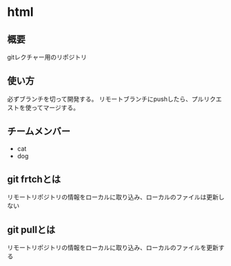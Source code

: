 # html
## 概要
gitレクチャー用のリポジトリ

## 使い方
必ずブランチを切って開発する。
リモートブランチにpushしたら、プルリクエストを使ってマージする。

## チームメンバー
* cat
* dog

## git frtchとは
リモートリポジトリの情報をローカルに取り込み、ローカルのファイルは更新しない

## git pullとは
リモートリポジトリの情報をローカルに取り込み、ローカルのファイルを更新する

